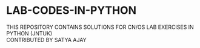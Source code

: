 # LAB-CODES-IN-PYTHON
THIS REPOSITORY CONTAINS SOLUTIONS FOR CN/OS LAB EXERCISES IN PYTHON (JNTUK)<br>
CONTRIBUTED BY SATYA AJAY
